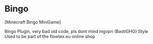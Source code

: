 # Bingo
[Minecraft Bingo MiniGame]

Bingo Plugin, very bad old code, pls dont mind
mgvpri (BastiGHG) Style
Used to be part of the flowtex.eu online shop
